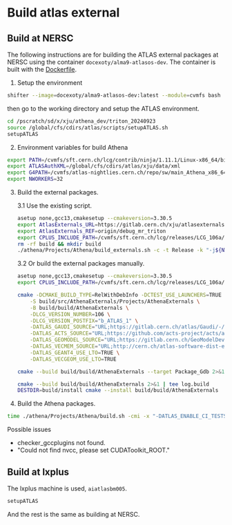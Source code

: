 # Build atlas external

## Build at NERSC
The following instructions are for building the ATLAS external packages at NERSC
using the container `docexoty/alma9-atlasos-dev`. The container is built with
the [Dockerfile](https://github.com/xju2/dockers/blob/main/HEP/atlas/alma9_cpu/Dockerfile).

1. Setup the environment
```bash
shifter --image=docexoty/alma9-atlasos-dev:latest --module=cvmfs bash 
```

then go to the working directory and setup the ATLAS environment.
```bash
cd /pscratch/sd/x/xju/athena_dev/triton_20240923
source /global/cfs/cdirs/atlas/scripts/setupATLAS.sh 
setupATLAS
```

2. Environment variables for build Athena
```bash
export PATH=/cvmfs/sft.cern.ch/lcg/contrib/ninja/1.11.1/Linux-x86_64/bin:$PATH
export ATLASAuthXML=/global/cfs/cdirs/atlas/xju/data/xml
export G4PATH=/cvmfs/atlas-nightlies.cern.ch/repo/sw/main_Athena_x86_64-el9-gcc13-opt/Geant4
export NWORKERS=32
```

3. Build the external packages.

    3.1 Use the existing script.
    ```bash
    asetup none,gcc13,cmakesetup --cmakeversion=3.30.5
    export AtlasExternals_URL=https://gitlab.cern.ch/xju/atlasexternals.git
    export AtlasExternals_REF=origin/debug_mr_triton
    export CPLUS_INCLUDE_PATH=/cvmfs/sft.cern.ch/lcg/releases/LCG_106a/rapidjson/1.1.0/x86_64-el9-gcc13-opt/include:$CPLUS_INCLUDE_PATH
    rm -rf build && mkdir build
    ./athena/Projects/Athena/build_externals.sh -c -t Release -k "-j${NWORKERS}" 2>&1 | tee build/log.external.txt
    ```

    3.2 Or build the external packages manually.
    ```bash
    asetup none,gcc13,cmakesetup --cmakeversion=3.30.5
    export CPLUS_INCLUDE_PATH=/cvmfs/sft.cern.ch/lcg/releases/LCG_106a/rapidjson/1.1.0/x86_64-el9-gcc13-opt/include:$CPLUS_INCLUDE_PATH

    cmake -DCMAKE_BUILD_TYPE=RelWithDebInfo -DCTEST_USE_LAUNCHERS=TRUE \
        -S build/src/AthenaExternals/Projects/AthenaExternals \
        -B build/build/AthenaExternals \
        -DLCG_VERSION_NUMBER=106 \
        -DLCG_VERSION_POSTFIX="b_ATLAS_1" \
        -DATLAS_GAUDI_SOURCE="URL;https://gitlab.cern.ch/atlas/Gaudi/-/archive/v39r1.001/Gaudi-v39r1.001.tar.gz;URL_MD5;ac2bdcde14c2feb7684e34d6e7879db8" \
        -DATLAS_ACTS_SOURCE="URL;https://github.com/acts-project/acts/archive/refs/tags/v38.2.0.tar.gz;URL_HASH;SHA256=90f23bd409a153fee0a78d07d230996bfe1c8ccdc8753798a594456a8e41d28e" \
        -DATLAS_GEOMODEL_SOURCE="URL;https://gitlab.cern.ch/GeoModelDev/GeoModel/-/archive/6.7.0/GeoModel-6.7.0.tar.bz2;URL_MD5;450616aa33f97857aad3c7cbe1ff74fd" \
        -DATLAS_VECMEM_SOURCE="URL;http://cern.ch/atlas-software-dist-eos/externals/vecmem/v1.5.0.tar.gz;https://github.com/acts-project/vecmem/archive/refs/tags/v1.5.0.tar.gz;URL_MD5;3cc5a3bb14b93f611513535173a6be28" \
        -DATLAS_GEANT4_USE_LTO=TRUE \
        -DATLAS_VECGEOM_USE_LTO=TRUE

    cmake --build build/build/AthenaExternals --target Package_Gdb 2>&1 | tee log.build.Gdb

    cmake --build build/build/AthenaExternals 2>&1 | tee log.build
    DESTDIR=build/install cmake --install build/build/AthenaExternals 
    ```

4. Build the Athena packages.
```bash
time ./athena/Projects/Athena/build.sh -cmi -x "-DATLAS_ENABLE_CI_TESTS=TRUE -DATLAS_EXTERNAL=${ATLASAuthXML} -DCMAKE_EXPORT_COMPILE_COMMANDS=TRUE " -k "-j${NWORKERS}" 2>&1 | tee build/log.build.athena.txt
```

Possible issues
- checker_gccplugins not found.
- "Could not find nvcc, please set CUDAToolkit_ROOT."

## Build at lxplus
The lxplus machine is used, `aiatlasbm005`. 

```bash
setupATLAS
```
And the rest is the same as building at NERSC.
